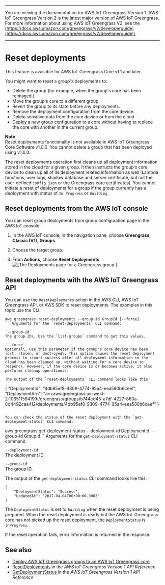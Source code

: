 --------

You are viewing the documentation for AWS IoT Greengrass Version 1\. AWS IoT Greengrass Version 2 is the latest major version of AWS IoT Greengrass\. For more information about using AWS IoT Greengrass V2, see the [https://docs.aws.amazon.com/greengrass/v2/developerguide](https://docs.aws.amazon.com/greengrass/v2/developerguide)\.

--------

# Reset deployments<a name="reset-deployments-scenario"></a>

This feature is available for AWS IoT Greengrass Core v1\.1 and later\.

You might want to reset a group's deployments to:
+ Delete the group \(for example, when the group's core has been reimaged\.\)
+ Move the group's core to a different group\.
+ Revert the group to its state before any deployments\.
+ Remove the deployment configuration from the core device\.
+ Delete sensitive data from the core device or from the cloud\.
+ Deploy a new group configuration to a core without having to replace the core with another in the current group\.

**Note**  
Reset deployments functionality is not available in AWS IoT Greengrass Core Software v1\.0\.0\. You cannot delete a group that has been deployed using v1\.0\.0\.

The reset deployments operation first cleans up all deployment information stored in the cloud for a given group\. It then instructs the group's core device to clean up all of its deployment related information as well \(Lambda functions, user logs, shadow database and server certificate, but not the user\-defined `config.json` or the Greengrass core certificates\)\. You cannot initiate a reset of deployments for a group if the group currently has a deployment with status of `In Progress` or `Building`\.

## Reset deployments from the AWS IoT console<a name="reset-deployments-console"></a>

You can reset group deployments from group configuration page in the AWS IoT console\.

1. <a name="console-gg-groups"></a>In the AWS IoT console, in the navigation pane, choose **Greengrass**, **Classic \(V1\)**, **Groups**\.

1. Choose the target group\.

1. From **Actions**, choose **Reset Deployments**\.  
![\[The Deployments page for a Greengrass group.\]](http://docs.aws.amazon.com/greengrass/v1/developerguide/images/console-group-deployments.png)

## Reset deployments with the AWS IoT Greengrass API<a name="reset-deployments-api"></a>

You can use the `ResetDeployments` action in the AWS CLI, AWS IoT Greengrass API, or AWS SDK to reset deployments\. The examples in this topic use the CLI\.

```
aws greengrass reset-deployments --group-id GroupId [--force]
```Arguments for the `reset-deployments` CLI command:

`--group-id`  
The group ID\. Use the `list-groups` command to get this value\.

`--force`  
Optional\. Use this parameter if the group's core device has been lost, stolen, or destroyed\. This option causes the reset deployment process to report success after all deployment information in the cloud has been cleaned up, without waiting for a core device to respond\. However, if the core device is or becomes active, it also performs cleanup operations\.

The output of the `reset-deployments` CLI command looks like this:

```
{
    "DeploymentId": "4db95ef8-9309-4774-95a4-eea580b6ceef",
    "DeploymentArn": "arn:aws:greengrass:us-west-2:106511594199:/greengrass/groups/b744ed45-a7df-4227-860a-8d4492caa412/deployments/4db95ef8-9309-4774-95a4-eea580b6ceef"
}
```

You can check the status of the reset deployment with the `get-deployment-status` CLI command:

```
aws greengrass get-deployment-status --deployment-id DeploymentId --group-id GroupId
```Arguments for the `get-deployment-status` CLI command:

`--deployment-id`  
The deployment ID\.

`--group-id`  
The group ID\.

The output of the `get-deployment-status` CLI command looks like this:

```
{
    "DeploymentStatus": "Success",
    "UpdatedAt": "2017-04-04T00:00:00.000Z"
}
```

The `DeploymentStatus` is set to `Building` when the reset deployment is being prepared\. When the reset deployment is ready but the AWS IoT Greengrass core has not picked up the reset deployment, the `DeploymentStatus` is `InProgress`\.

If the reset operation fails, error information is returned in the response\.

## See also<a name="reset-deployments-see-also"></a>
+ [Deploy AWS IoT Greengrass groups to an AWS IoT Greengrass core](deployments.md)
+ [ResetDeployments ](https://docs.aws.amazon.com/greengrass/latest/apireference/resetdeployments-post.html) in the *AWS IoT Greengrass Version 1 API Reference*
+ [GetDeploymentStatus ](https://docs.aws.amazon.com/greengrass/latest/apireference/getdeploymentstatus-get.html) in the *AWS IoT Greengrass Version 1 API Reference*